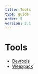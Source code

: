 ```yaml
---
title: Tools 
type: guide
order: 5
version: 2.1
---
```


# Tools  

- [Devtools](./devtools.html)
- [Weexpack](./weexpack.html)
